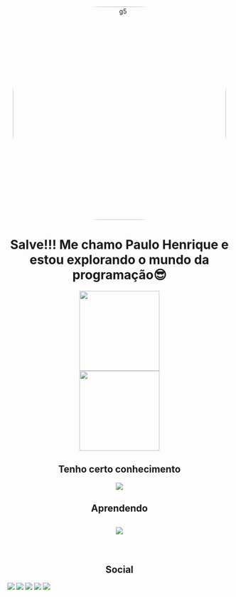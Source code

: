 <div align="center">
<img alt="g5" style="border-radius:200px;width:50vw" src="https://i.giphy.com/media/WmkEhAIyWfpm1vdVcg/giphy.webp"/>
</div>
<h1 align="center">Salve!!! Me chamo Paulo Henrique e estou explorando o mundo da programação😎</h1>

<div align="center">
   <a href="https://github.com/PHTI">
   <img height="180em" src="https://github-readme-stats.vercel.app/api?username=PHTI&show_icons=true&theme=dracula&include_all_commits=true&count_private=true"/> <br>
   <img height="180em" src="https://github-readme-stats.vercel.app/api/top-langs/?username=PHTI&layout=compact&langs_count=6&theme=dracula" style=""/>
   </a>
</div>

<div>
  <h2 align="center">Tenho certo conhecimento</h2>
  <p align="center">
    <img src="https://skillicons.dev/icons?i=css,html,js" />
  </p>
   <h2 align="center">Aprendendo<h2>
      <p align="center">
    <img src="https://skillicons.dev/icons?i=python,php,js,mysql,laravel" />
  </p>
</div>

<br>

<h2 align="center">Social</h2> 

<div align="center" style="display: inline-block"> 
  <!-- <a href="https://www.youtube.com/channel/UC_-uuuZbY0AAt9CViNzvc-Q" target="_blank"><img src="https://img.shields.io/badge/YouTube-FF0000?style=for-the-badge&logo=youtube&logoColor=white" target="_blank"></a> -->
  <a href="https://instagram.com/paulo_henrique_ms_/" target="_blank"><img src="https://img.shields.io/badge/Instagram-E4405F?style=for-the-badge&logo=instagram&logoColor=white"></a>
 	<a href="https://www.twitch.tv/phttm" target="_blank"><img src="https://img.shields.io/badge/Twitch-9146FF?style=for-the-badge&logo=twitch&logoColor=white"></a>
 <!-- <a href="https://discord.gg/wagxzStdcR" target="_blank"><img src="https://img.shields.io/badge/Discord-7289DA?style=for-the-badge&logo=discord&logoColor=white" target="_blank"></a> -->
  <a href = "mailto:phttm0501@gmail.com" target="_blank"><img src="https://img.shields.io/badge/Gmail-D14836?style=for-the-badge&logo=gmail&logoColor=white"/></a>
  <a href="https://www.linkedin.com/in/paulo-henrique-001b84243/" target="_blank"><img src="https://img.shields.io/badge/LinkedIn-0077B5?style=for-the-badge&logo=linkedin&logoColor=white"/></a> 
  <a href = "https://t.me/PauloHenriquePHT" target="_blank"><img src="https://img.shields.io/badge/Telegram-2CA5E0?style=for-the-badge&logo=telegram&logoColor=white"/></a>
</div>
